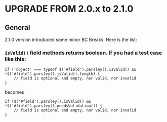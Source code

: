 <h1>UPGRADE FROM 2.0.x to 2.1.0</h1>

<h2>General</h2>

<p>2.1.0 version introduced some minor BC Breaks. Here is the list:</p>

<h3><code>isValid()</code> field methods returns boolean. If you had a test case like this:</h3>

<pre><code class="javascript">if ('object' === typeof $('#field').parsley().isValid() &amp;&amp; !$('#field').parsley().isValid().length) {
    // field is optional and empty, nor valid, nor invalid
}
</code></pre>

<p>becomes</p>

<pre><code class="javascript">if ($('#field').parsley().isValid() &amp;&amp; !$('#field').parsley().needsValidation()) {
    // field is optional and empty, nor valid, nor invalid
}
</code></pre>

